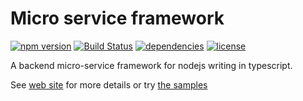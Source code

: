 # Micro service framework

[![npm version](https://badge.fury.io/js/vulcain-corejs.svg)](https://badge.fury.io/js/vulcain-corejs)
[![Build Status](https://travis-ci.org/vulcainjs/vulcain-corejs.svg?branch=master)](https://travis-ci.org/vulcainjs/vulcain-corejs)
[![dependencies](https://img.shields.io/david/vulcainjs/vulcain-corejs.svg)](https://www.npmjs.com/package/vulcain-corejs)
[![license](https://img.shields.io/npm/l/vulcain-corejs.svg)](https://www.npmjs.com/package/vulcain-corejs)

A backend micro-service framework for nodejs writing in typescript.

See [web site](http://www.vulcainjs.org) for more details or try [the samples](https://github.com/vulcainjs/vulcain-samples)